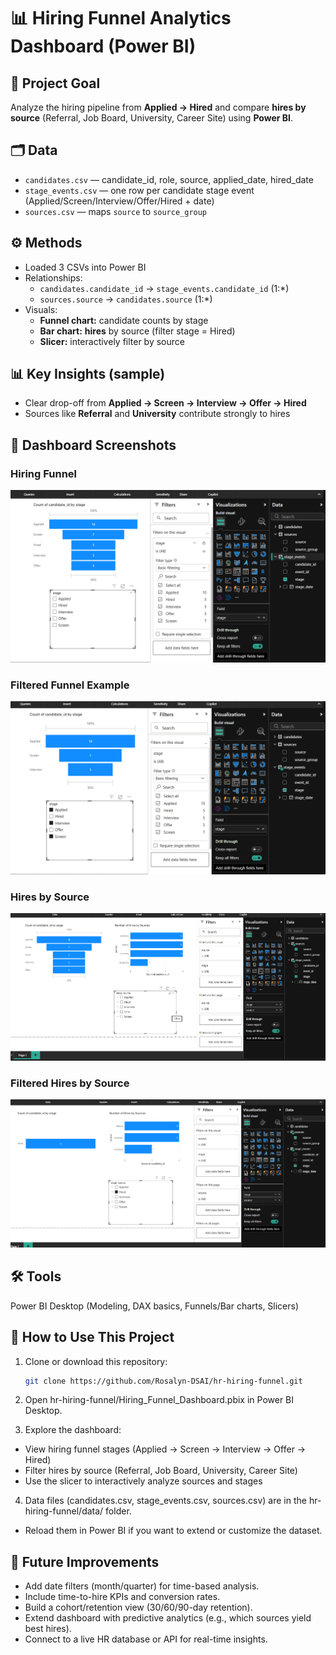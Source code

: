 # 📊 Hiring Funnel Analytics Dashboard (Power BI)

## 🎯 Project Goal
Analyze the hiring pipeline from **Applied → Hired** and compare **hires by source** (Referral, Job Board, University, Career Site) using **Power BI**.

## 🗂️ Data
- `candidates.csv` — candidate_id, role, source, applied_date, hired_date  
- `stage_events.csv` — one row per candidate stage event (Applied/Screen/Interview/Offer/Hired + date)  
- `sources.csv` — maps `source` to `source_group`

## ⚙️ Methods
- Loaded 3 CSVs into Power BI
- Relationships:
  - `candidates.candidate_id` → `stage_events.candidate_id` (1:*)
  - `sources.source` → `candidates.source` (1:*)
- Visuals:
  - **Funnel chart:** candidate counts by stage
  - **Bar chart:** **hires** by source (filter stage = Hired)
  - **Slicer:** interactively filter by source


## 📊 Key Insights (sample)
- Clear drop-off from **Applied → Screen → Interview → Offer → Hired**
- Sources like **Referral** and **University** contribute strongly to hires


## 📸 Dashboard Screenshots
### Hiring Funnel
![Funnel Chart](hr-hiring-funnel/images/funnel_chart1.png)

### Filtered Funnel Example
![Funnel Chart Filtered](hr-hiring-funnel/images/funnel_chart2.png)

### Hires by Source
![Hires by Source](hr-hiring-funnel/images/hires_by_stage.source1.png)

### Filtered Hires by Source
![Filtered Hires by Source](hr-hiring-funnel/images/hires_by_stage.source2.png)


## 🛠️ Tools
Power BI Desktop (Modeling, DAX basics, Funnels/Bar charts, Slicers)


## 🚀 How to Use This Project
1. Clone or download this repository:
   ```bash
   git clone https://github.com/Rosalyn-DSAI/hr-hiring-funnel.git
   
2. Open hr-hiring-funnel/Hiring_Funnel_Dashboard.pbix in Power BI Desktop.

3. Explore the dashboard:
- View hiring funnel stages (Applied → Screen → Interview → Offer → Hired)
- Filter hires by source (Referral, Job Board, University, Career Site)
- Use the slicer to interactively analyze sources and stages

4. Data files (candidates.csv, stage_events.csv, sources.csv) are in the hr-hiring-funnel/data/ folder.
- Reload them in Power BI if you want to extend or customize the dataset.


## 🔮 Future Improvements
- Add date filters (month/quarter) for time-based analysis.
- Include time-to-hire KPIs and conversion rates.
- Build a cohort/retention view (30/60/90-day retention).
- Extend dashboard with predictive analytics (e.g., which sources yield best hires).
- Connect to a live HR database or API for real-time insights.



